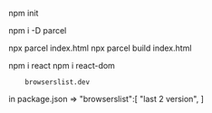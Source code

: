 npm init

<!--  -->
npm i -D parcel 

npx parcel index.html
npx parcel build index.html

npm i react
npm i react-dom

```
    browserslist.dev
```
in package.json =>
    "browserslist":[
        <!-- "last 2 Chrome version",
        "last 2 Firefox version",  -->
        "last 2 version",
    ]